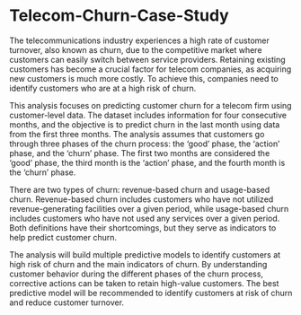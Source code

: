 # Telecom-Churn-Case-Study
The telecommunications industry experiences a high rate of customer turnover, also known as churn, due to the competitive market where customers can easily switch between service providers. Retaining existing customers has become a crucial factor for telecom companies, as acquiring new customers is much more costly. To achieve this, companies need to identify customers who are at a high risk of churn.

This analysis focuses on predicting customer churn for a telecom firm using customer-level data. The dataset includes information for four consecutive months, and the objective is to predict churn in the last month using data from the first three months. The analysis assumes that customers go through three phases of the churn process: the ‘good’ phase, the ‘action’ phase, and the ‘churn’ phase. The first two months are considered the ‘good’ phase, the third month is the ‘action’ phase, and the fourth month is the ‘churn’ phase.

There are two types of churn: revenue-based churn and usage-based churn. Revenue-based churn includes customers who have not utilized revenue-generating facilities over a given period, while usage-based churn includes customers who have not used any services over a given period. Both definitions have their shortcomings, but they serve as indicators to help predict customer churn.

The analysis will build multiple predictive models to identify customers at high risk of churn and the main indicators of churn. By understanding customer behavior during the different phases of the churn process, corrective actions can be taken to retain high-value customers. The best predictive model will be recommended to identify customers at risk of churn and reduce customer turnover.
